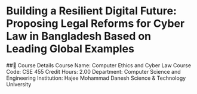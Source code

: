 # Building a Resilient Digital Future: Proposing Legal Reforms for Cyber Law in Bangladesh Based on Leading Global Examples

##🏫 Course Details
Course Name: Computer Ethics and Cyber Law
Course Code: CSE 455
Credit Hours: 2.00
Department: Computer Science and Engineering
Institution: Hajee Mohammad Danesh Science & Technology University
